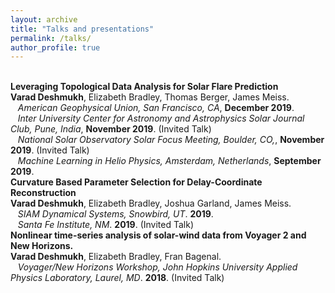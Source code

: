 ```yaml
---
layout: archive
title: "Talks and presentations"
permalink: /talks/
author_profile: true
---
```


<br>
<b>Leveraging Topological Data Analysis for Solar Flare Prediction</b> <br> 
<b>Varad Deshmukh</b>, Elizabeth Bradley, Thomas Berger, James Meiss.
<br>
&nbsp;&nbsp;&nbsp;<i>American Geophysical Union, San Francisco, CA</i>, <b>December 2019</b>.
<br>
&nbsp;&nbsp;&nbsp;<i>Inter University Center for Astronomy and Astrophysics Solar Journal Club, Pune, India</i>, <b>November 2019</b>. (Invited Talk)
<br>
&nbsp;&nbsp;&nbsp;<i>National Solar Observatory Solar Focus Meeting, Boulder, CO,</i>, <b>November 2019</b>. (Invited Talk)
<br>
&nbsp;&nbsp;&nbsp;<i>Machine Learning in Helio Physics, Amsterdam, Netherlands</i>, <b>September 2019</b>.

<br>
<b>Curvature Based Parameter Selection for Delay-Coordinate Reconstruction</b> <br> 
<b>Varad Deshmukh</b>, Elizabeth Bradley, Joshua Garland, James Meiss.
<br>
&nbsp;&nbsp;&nbsp;<i>SIAM Dynamical Systems, Snowbird, UT</i>. <b>2019</b>.
<br>
&nbsp;&nbsp;&nbsp;<i>Santa Fe Institute, NM</i>. <b>2019</b>. (Invited Talk)

<br>
<b>Nonlinear time-series analysis of solar-wind data from Voyager 2 and New Horizons.</b> <br> 
<b>Varad Deshmukh</b>, Elizabeth Bradley, Fran Bagenal.
<br>
&nbsp;&nbsp;&nbsp;<i>Voyager/New Horizons Workshop, John Hopkins University Applied Physics Laboratory, Laurel, MD</i>. <b>2018</b>. (Invited Talk)
